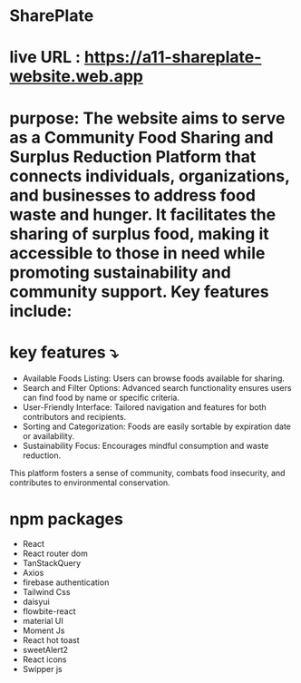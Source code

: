 # SharePlate
# live URL : https://a11-shareplate-website.web.app
# purpose: The website aims to serve as a Community Food Sharing and Surplus Reduction Platform that connects individuals, organizations, and businesses to address food waste and hunger. It facilitates the sharing of surplus food, making it accessible to those in need while promoting sustainability and community support. Key features include:

# key features ⤵ 
* Available Foods Listing: Users can browse foods available for sharing.
* Search and Filter Options: Advanced search functionality ensures users can find food by name or specific criteria.
* User-Friendly Interface: Tailored navigation and features for both contributors and recipients.
* Sorting and Categorization: Foods are easily sortable by expiration date or availability.
* Sustainability Focus: Encourages mindful consumption and waste reduction.

This platform fosters a sense of community, combats food insecurity, and contributes to environmental conservation.

# npm packages 

* React
* React router dom 
* TanStackQuery 
* Axios
* firebase authentication
* Tailwind Css
* daisyui
* flowbite-react
* material UI
* Moment Js
* React hot toast
* sweetAlert2
* React icons
* Swipper js
